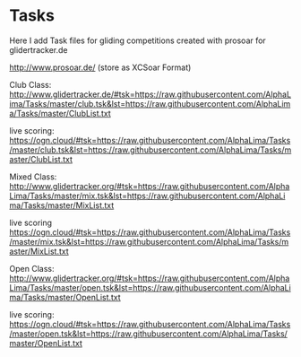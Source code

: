 # Tasks
Here I add Task files for gliding competitions created with prosoar for glidertracker.de

http://www.prosoar.de/
(store as XCSoar Format)


Club Class:
http://www.glidertracker.de/#tsk=https://raw.githubusercontent.com/AlphaLima/Tasks/master/club.tsk&lst=https://raw.githubusercontent.com/AlphaLima/Tasks/master/ClubList.txt


live scoring:
https://ogn.cloud/#tsk=https://raw.githubusercontent.com/AlphaLima/Tasks/master/club.tsk&lst=https://raw.githubusercontent.com/AlphaLima/Tasks/master/ClubList.txt

Mixed Class:
http://www.glidertracker.org/#tsk=https://raw.githubusercontent.com/AlphaLima/Tasks/master/mix.tsk&lst=https://raw.githubusercontent.com/AlphaLima/Tasks/master/MixList.txt


live scoring
https://ogn.cloud/#tsk=https://raw.githubusercontent.com/AlphaLima/Tasks/master/mix.tsk&lst=https://raw.githubusercontent.com/AlphaLima/Tasks/master/MixList.txt

Open Class:
http://www.glidertracker.org/#tsk=https://raw.githubusercontent.com/AlphaLima/Tasks/master/open.tsk&lst=https://raw.githubusercontent.com/AlphaLima/Tasks/master/OpenList.txt


live scoring:
https://ogn.cloud/#tsk=https://raw.githubusercontent.com/AlphaLima/Tasks/master/open.tsk&lst=https://raw.githubusercontent.com/AlphaLima/Tasks/master/OpenList.txt


